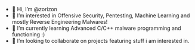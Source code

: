 - 👋 Hi, I’m @zorizon
- 👀 I’m interested in Offensive Security, Pentesting, Machine Learning and mostly Reverse Engineering Malwares!
- 🌱 I’m currently learning Advanced C/C++ malware programming and functioning :)
- 💞️ I’m looking to collaborate on projects featuring stuff i am interested in.
